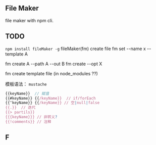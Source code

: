 ## File Maker
file maker with npm cli.

## TODO

`npm install fileMaker -g`
fileMaker(fm) create file
fm set --name x --template A

fm create A --path A --out B
fm create --opt X

fm create template file (in node_modules ??)

模板语法： `mustache`

```javascript
{{keyName}}  // 赋值
{{#keyName}} {{/keyName}}  // if/forEach
{{^keyName}} {{/keyName}} // 空|null|false
{{.}}  // 迭代
{{> partils}}
{{{keyName}}} // 非转义?
{{!comments}} // 注释
```
## F
